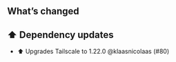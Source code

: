 ## What’s changed

## ⬆️ Dependency updates

- ⬆️ Upgrades Tailscale to 1.22.0 @klaasnicolaas (#80)
